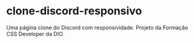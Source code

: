 # clone-discord-responsivo
Uma página clone do Discord com responsividade. Projeto da Formação CSS Developer da DIO.
